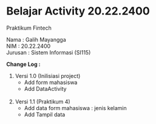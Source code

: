 # Belajar Activity 20.22.2400

Praktikum  Fintech 

Nama    : Galih Mayangga <br/>
NIM     : 20.22.2400 <br/>
Jurusan : Sistem Informasi (SI115) <br/>

<b>Change Log :  </b>
  1. Versi 1.0 (Inilisiasi project)
     - Add form mahasiswa
     - Add DataActivity
     <br/>
  2. Versi 1.1 (Praktikum 4)
     - Add data form mahasiswa : jenis kelamin
     - Add Tampil data
     
